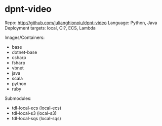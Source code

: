 # dpnt-video

Repo: http://github.com/julianghionoiu/dpnt-video
Language: Python, Java
Deployment targets: local, CI?, ECS, Lambda

Images/Containers:

- base
- dotnet-base
- csharp
- fsharp
- vbnet
- java
- scala
- python
- ruby

Submodules:

- tdl-local-ecs (local-ecs)
- tdl-local-s3 (local-s3)
- tdl-local-sqs (local-sqs)